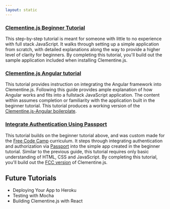 ```yaml
---
layout: static
---
```


### [Clementine.js Beginner Tutorial](/tutorials/tutorial-beginner.html)

This step-by-step tutorial is meant for someone with little to no experience with full stack JavaScript. It walks through setting up a simple application from scratch, with detailed explanations along the way to provide a higher level of clarity for beginners. By completing this tutorial, you'll build out the sample application included when installing Clementine.js.

### [Clementine.js Angular tutorial](/tutorials/tutorial-angular.html)

This tutorial provides instruction on integrating the Angular framework into Clementine.js. Following this guide provides ample explanation of how Angular works and fits into a fullstack JavaScript application. The content within assumes completion or familiarity with the application built in the beginner tutorial. This tutorial produces a working version of the [Clementine.js-Angular boilerplate](https://github.com/johnstonbl01/clementinejs-angular).

### [Integrate Authentication Using Passport](/tutorials/tutorial-passport.html)

This tutorial builds on the beginner tutorial above, and was custom made for the [Free Code Camp](http://www.freecodecamp.com) curriculum. It steps through integrating authentication and authorization via [Passport](http://passportjs.org/) into the simple app created in the beginner tutorial. Similar to the previous guide, this tutorial requires only basic understanding of HTML, CSS and JavaScript. By completing this tutorial, you'll build out the [FCC version](/versions/fcc.md) of Clementine.js.

## Future Tutorials

- Deploying Your App to Heroku
- Testing with Mocha
- Building Clementine.js with React